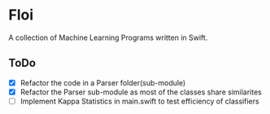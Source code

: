 # Floi
A collection of Machine Learning Programs written in Swift.



## ToDo

- [x] Refactor the code in a Parser folder(sub-module)
- [x] Refactor the Parser sub-module as most of the classes share similarites
- [ ] Implement Kappa Statistics in main.swift to test efficiency of classifiers
